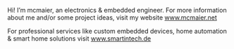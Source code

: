 Hi! I’m mcmaier, an electronics & embedded engineer.
For more information about me and/or some project ideas, visit my website www.mcmaier.net 

For professional services like custom embedded devices, home automation & smart home solutions visit www.smartintech.de

<!---
mcmaier/mcmaier is a ✨ special ✨ repository because its `README.md` (this file) appears on your GitHub profile.
You can click the Preview link to take a look at your changes.
--->
